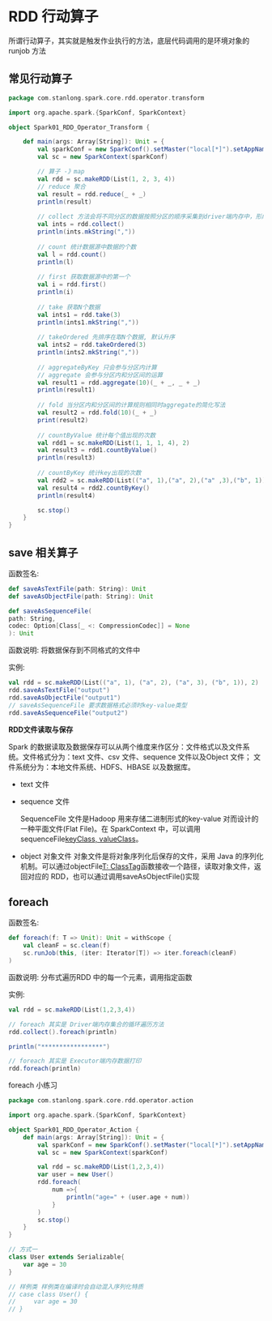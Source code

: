 # RDD 行动算子

所谓行动算子，其实就是触发作业执行的方法，底层代码调用的是环境对象的 runjob 方法

## 常见行动算子

```scala
package com.stanlong.spark.core.rdd.operator.transform

import org.apache.spark.{SparkConf, SparkContext}

object Spark01_RDD_Operator_Transform {

    def main(args: Array[String]): Unit = {
        val sparkConf = new SparkConf().setMaster("local[*]").setAppName("RDD")
        val sc = new SparkContext(sparkConf)

        // 算子 -》map
        val rdd = sc.makeRDD(List(1, 2, 3, 4))
        // reduce 聚合
        val result = rdd.reduce(_ + _)
        println(result)
        
        // collect 方法会将不同分区的数据按照分区的顺序采集到driver端内存中，形成数组
        val ints = rdd.collect()
        println(ints.mkString(","))
        
        // count 统计数据源中数据的个数
        val l = rdd.count()
        println(l)
        
        // first 获取数据源中的第一个
        val i = rdd.first()
        println(i)
        
        // take 获取N个数据
        val ints1 = rdd.take(3)
        println(ints1.mkString(","))
        
        // takeOrdered 先排序在取N个数据, 默认升序
        val ints2 = rdd.takeOrdered(3)
        println(ints2.mkString(","))
        
        // aggregateByKey 只会参与分区内计算
        // aggregate 会参与分区内和分区间的运算
        val result1 = rdd.aggregate(10)(_ + _, _ + _)
        println(result1)
        
        // fold 当分区内和分区间的计算规则相同时aggregate的简化写法
        val result2 = rdd.fold(10)(_ + _)
        print(result2)
        
        // countByValue 统计每个值出现的次数
        val rdd1 = sc.makeRDD(List(1, 1, 1, 4), 2)
        val result3 = rdd1.countByValue()
        println(result3)
        
        // countByKey 统计key出现的次数
        val rdd2 = sc.makeRDD(List(("a", 1),("a", 2),("a" ,3),("b", 1)))
        val result4 = rdd2.countByKey()
        println(result4)

        sc.stop()
    }
}
```

## save 相关算子

函数签名: 

```scala
def saveAsTextFile(path: String): Unit 
def saveAsObjectFile(path: String): Unit 

def saveAsSequenceFile(
path: String,
codec: Option[Class[_ <: CompressionCodec]] = None
): Unit
```

函数说明: 将数据保存到不同格式的文件中

实例:

```scala
val rdd = sc.makeRDD(List(("a", 1), ("a", 2), ("a", 3), ("b", 1)), 2)
rdd.saveAsTextFile("output")
rdd.saveAsObjectFile("output1")
// saveAsSequenceFile 要求数据格式必须时key-value类型
rdd.saveAsSequenceFile("output2")
```

**RDD文件读取与保存**

Spark 的数据读取及数据保存可以从两个维度来作区分：文件格式以及文件系统。文件格式分为：text 文件、csv 文件、sequence 文件以及Object 文件；
文件系统分为：本地文件系统、HDFS、HBASE 以及数据库。

- text 文件

- sequence 文件

  SequenceFile 文件是Hadoop 用来存储二进制形式的key-value 对而设计的一种平面文件(Flat File)。在 SparkContext 中，可以调用sequenceFile[keyClass, valueClass](path)。

- object 对象文件
  对象文件是将对象序列化后保存的文件，采用 Java 的序列化机制。可以通过objectFile[T: ClassTag](path)函数接收一个路径，读取对象文件，返回对应的 RDD，也可以通过调用saveAsObjectFile()实现

## foreach

函数签名:

```scala
def foreach(f: T => Unit): Unit = withScope { 
    val cleanF = sc.clean(f)
	sc.runJob(this, (iter: Iterator[T]) => iter.foreach(cleanF)
)
```

函数说明: 分布式遍历RDD 中的每一个元素，调用指定函数

实例:

```scala
val rdd = sc.makeRDD(List(1,2,3,4))

// foreach 其实是 Driver端内存集合的循环遍历方法
rdd.collect().foreach(println)

println("*****************")

// foreach 其实是 Executor端内存数据打印
rdd.foreach(println)
```

foreach 小练习

```scala
package com.stanlong.spark.core.rdd.operator.action

import org.apache.spark.{SparkConf, SparkContext}

object Spark01_RDD_Operator_Action {
    def main(args: Array[String]): Unit = {
        val sparkConf = new SparkConf().setMaster("local[*]").setAppName("RDD")
        val sc = new SparkContext(sparkConf)

        val rdd = sc.makeRDD(List(1,2,3,4))
        var user = new User()
        rdd.foreach(
            num =>{
                println("age=" + (user.age + num))
            }
        )
        sc.stop()
    }
}

// 方式一
class User extends Serializable{
    var age = 30
}

// 样例类 样例类在编译时会自动混入序列化特质
// case class User() {
//     var age = 30
// }
```

